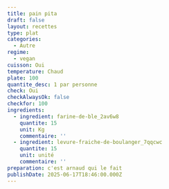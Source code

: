 ```yaml
---
title: pain pita
draft: false
layout: recettes
type: plat
categories:
  - Autre
regime:
  - vegan
cuisson: Oui
temperature: Chaud
plate: 100
quantite_desc: 1 par personne
check: Oui
checkAlwaysOk: false
checkfor: 100
ingredients:
  - ingredient: farine-de-ble_2av6w8
    quantite: 15
    unit: Kg
    commentaire: ''
  - ingredient: levure-fraiche-de-boulanger_7qqcwc
    quantite: 15
    unit: unité
    commentaire: ''
preparation: c'est arnaud qui le fait
publishDate: 2025-06-17T18:46:00.000Z
---
```

